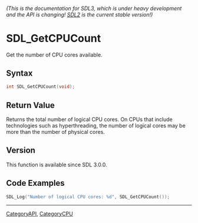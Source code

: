 ###### (This is the documentation for SDL3, which is under heavy development and the API is changing! [SDL2](https://wiki.libsdl.org/SDL2/) is the current stable version!)
# SDL_GetCPUCount

Get the number of CPU cores available.

## Syntax

```c
int SDL_GetCPUCount(void);

```

## Return Value

Returns the total number of logical CPU cores. On CPUs that include
technologies such as hyperthreading, the number of logical cores may be
more than the number of physical cores.

## Version

This function is available since SDL 3.0.0.

## Code Examples

```c++
SDL_Log("Number of logical CPU cores: %d", SDL_GetCPUCount());
```

----
[CategoryAPI](CategoryAPI), [CategoryCPU](CategoryCPU)

